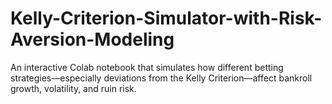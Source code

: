 # Kelly-Criterion-Simulator-with-Risk-Aversion-Modeling
An interactive Colab notebook that simulates how different betting strategies—especially deviations from the Kelly Criterion—affect bankroll growth, volatility, and ruin risk.
